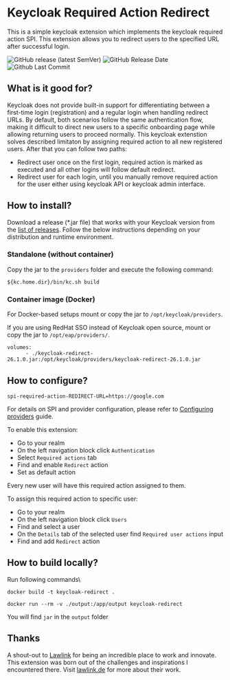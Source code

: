 # Keycloak Required Action Redirect
This is a simple keycloak extension which implements the keycloak required action SPI. This extension allows you to redirect users to the specified URL after successful login.

![GitHub release (latest SemVer)](https://img.shields.io/github/v/release/savvyer/keycloak-required-action-redirect?sort=semver)
![GitHub Release Date](https://img.shields.io/github/release-date-pre/savvyer/keycloak-required-action-redirect)
![Github Last Commit](https://img.shields.io/github/last-commit/savvyer/keycloak-required-action-redirect)

## What is it good for?
Keycloak does not provide built-in support for differentiating between a first-time login (registration) and a regular login when handling redirect URLs. By default, both scenarios follow the same authentication flow, making it difficult to direct new users to a specific onboarding page while allowing returning users to proceed normally.
This keycloak extenstion solves described limitaton by assigning required action to all new registered users.
After that you can follow two paths:
* Redirect user once on the first login, required action is marked as executed and all other logins will follow default redirect.
* Redirect user for each login, until you manually remove required action for the user either using keycloak API or keycloak admin interface.

## How to install?

Download a release (*.jar file) that works with your Keycloak version from the [list of releases](https://github.com/savvyer/keycloak-required-action-redirect/releases).
Follow the below instructions depending on your distribution and runtime environment.

### Standalone (without container)

Copy the jar to the `providers` folder and execute the following command:

```shell
${kc.home.dir}/bin/kc.sh build
```

### Container image (Docker)

For Docker-based setups mount or copy the jar to `/opt/keycloak/providers`.

If you are using RedHat SSO instead of Keycloak open source, mount or copy the jar to `/opt/eap/providers/`.

```
volumes:
      - ./keycloak-redirect-26.1.0.jar:/opt/keycloak/providers/keycloak-redirect-26.1.0.jar
```

## How to configure?

```properties
spi-required-action-REDIRECT-URL=https://google.com
```

For details on SPI and provider configuration, please refer to [Configuring providers](https://www.keycloak.org/server/configuration-provider) guide.

To enable this extension:
* Go to your realm
* On the left navigation block click `Authentication`
* Select `Required actions` tab
* Find and enable `Redirect` action
* Set as default action

Every new user will have this required action assigned to them.

To assign this required action to specific user:
* Go to your realm
* On the left navigation block click `Users`
* Find and select a user
* On the `Details` tab of the selected user find `Required user actions` input
* Find and add `Redirect` action

## How to build locally?
Run following commands\
```
docker build -t keycloak-redirect .
```
```
docker run --rm -v ./output:/app/output keycloak-redirect
```
You will find `jar` in the `output` folder

## Thanks
A shout-out to [Lawlink](https://www.lawlink.de/) for being an incredible place to work and innovate. This extension was born out of the challenges and inspirations I encountered there. Visit [lawlink.de](https://www.lawlink.de/) for more about their work.
